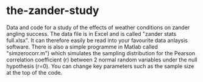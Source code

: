 # the-zander-study
Data and code for a study of the effects of weather conditions on zander angling success.
The data file is in Excel and is called "zander stats full.xlsx". It can therefore easily be read into your favourite data anlaysis software.
There is also a simple programme in Matlab called "simzerocorr.m") which simulates the sampling distribution for the Pearson correlation coefficient (r) between 2 normal random variables under the null hypothesis (r=0). You can change key parameters such as the sample size at the top of the code.

